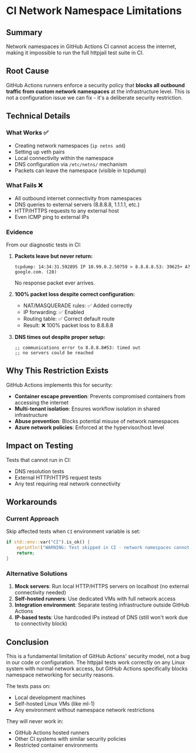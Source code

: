 # CI Network Namespace Limitations

## Summary

Network namespaces in GitHub Actions CI cannot access the internet, making it impossible to run the full httpjail test suite in CI.

## Root Cause

GitHub Actions runners enforce a security policy that **blocks all outbound traffic from custom network namespaces** at the infrastructure level. This is not a configuration issue we can fix - it's a deliberate security restriction.

## Technical Details

### What Works ✅
- Creating network namespaces (`ip netns add`)
- Setting up veth pairs
- Local connectivity within the namespace
- DNS configuration via `/etc/netns/` mechanism
- Packets can leave the namespace (visible in tcpdump)

### What Fails ❌
- All outbound internet connectivity from namespaces
- DNS queries to external servers (8.8.8.8, 1.1.1.1, etc.)
- HTTP/HTTPS requests to any external host
- Even ICMP ping to external IPs

### Evidence

From our diagnostic tests in CI:

1. **Packets leave but never return:**
   ```
   tcpdump: 14:34:31.592895 IP 10.99.0.2.50759 > 8.8.8.8.53: 39625+ A? google.com. (28)
   ```
   No response packet ever arrives.

2. **100% packet loss despite correct configuration:**
   - NAT/MASQUERADE rules: ✅ Added correctly
   - IP forwarding: ✅ Enabled  
   - Routing table: ✅ Correct default route
   - Result: ❌ 100% packet loss to 8.8.8.8

3. **DNS times out despite proper setup:**
   ```
   ;; communications error to 8.8.8.8#53: timed out
   ;; no servers could be reached
   ```

## Why This Restriction Exists

GitHub Actions implements this for security:
- **Container escape prevention**: Prevents compromised containers from accessing the internet
- **Multi-tenant isolation**: Ensures workflow isolation in shared infrastructure  
- **Abuse prevention**: Blocks potential misuse of network namespaces
- **Azure network policies**: Enforced at the hypervisor/host level

## Impact on Testing

Tests that cannot run in CI:
- DNS resolution tests
- External HTTP/HTTPS request tests  
- Any test requiring real network connectivity

## Workarounds

### Current Approach
Skip affected tests when `CI` environment variable is set:
```rust
if std::env::var("CI").is_ok() {
    eprintln!("WARNING: Test skipped in CI - network namespaces cannot access internet");
    return;
}
```

### Alternative Solutions

1. **Mock servers**: Run local HTTP/HTTPS servers on localhost (no external connectivity needed)
2. **Self-hosted runners**: Use dedicated VMs with full network access
3. **Integration environment**: Separate testing infrastructure outside GitHub Actions
4. **IP-based tests**: Use hardcoded IPs instead of DNS (still won't work due to connectivity block)

## Conclusion

This is a fundamental limitation of GitHub Actions' security model, not a bug in our code or configuration. The httpjail tests work correctly on any Linux system with normal network access, but GitHub Actions specifically blocks namespace networking for security reasons.

The tests pass on:
- Local development machines
- Self-hosted Linux VMs (like ml-1)
- Any environment without namespace network restrictions

They will never work in:
- GitHub Actions hosted runners
- Other CI systems with similar security policies
- Restricted container environments